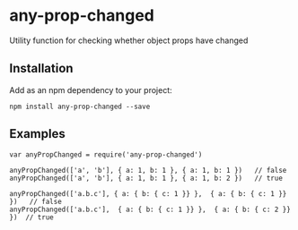 # any-prop-changed
Utility function for checking whether object props have changed


## Installation

Add as an npm dependency to your project:

    npm install any-prop-changed --save
    

## Examples

    var anyPropChanged = require('any-prop-changed')
    
    anyPropChanged(['a', 'b'], { a: 1, b: 1 }, { a: 1, b: 1 })   // false
    anyPropChanged(['a', 'b'], { a: 1, b: 1 }, { a: 1, b: 2 })   // true
    
    anyPropChanged(['a.b.c'], { a: { b: { c: 1 }} },  { a: { b: { c: 1 }} })   // false
    anyPropChanged(['a.b.c'],  { a: { b: { c: 1 }} },  { a: { b: { c: 2 }} })  // true
